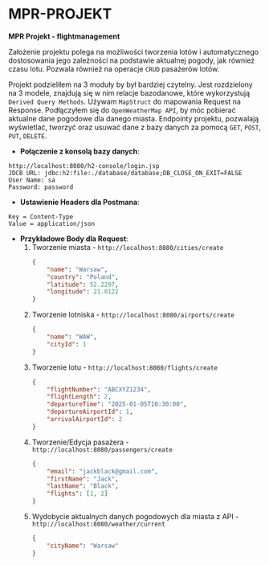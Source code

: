 # MPR-PROJEKT
**MPR Projekt - flightmanagement**

Założenie projektu polega na możliwości tworzenia lotów i automatycznego dostosowania jego zależności na podstawie aktualnej pogody, jak również czasu lotu. Pozwala również na operacje `CRUD` pasażerów lotów.

Projekt podzieliłem na 3 moduły by był bardziej czytelny.
Jest rozdzielony na 3 modele, znajdują się w nim relacje bazodanowe, które wykorzystują `Derived Query Methods`.
Używam `MapStruct` do mapowania Request na Response.
Podłączyłem się do `OpenWeatherMap API`, by móc pobierać aktualne dane pogodowe dla danego miasta.
Endpointy projektu, pozwalają wyświetlać, tworzyć oraz usuwać dane z bazy danych za pomocą `GET`, `POST`, `PUT`, `DELETE`.

- **Połączenie z konsolą bazy danych**:
```
http://localhost:8080/h2-console/login.jsp
JDCB URL: jdbc:h2:file:./database/database;DB_CLOSE_ON_EXIT=FALSE
User Name: sa
Password: password
```
- **Ustawienie Headers dla Postmana**:
```
Key = Content-Type
Value = application/json
```
- **Przykładowe Body dla Request**:
    1. Tworzenie miasta - `http://localhost:8080/cities/create`
        ```json
        {
            "name": "Warsaw",
            "country": "Poland",
            "latitude": 52.2297,
            "longitude": 21.0122
        }
        ```
    2. Tworzenie lotniska - `http://localhost:8080/airports/create`
        ```json
        {
            "name": "WAW",
            "cityId": 1
        }
        ```
    3. Tworzenie lotu - `http://localhost:8080/flights/create`
        ```json
        {
            "flightNumber": "ABCXYZ1234",
            "flightLength": 2,
            "departureTime": "2025-01-05T10:30:00",
            "departureAirportId": 1,
            "arrivalAirportId": 2
        }
        ```
    4. Tworzenie/Edycja pasażera - `http://localhost:8080/passengers/create`
        ```json
        {
            "email": "jackblack@gmail.com",
            "firstName": "Jack",
            "lastName": "Black",
            "flights": [1, 2]
        }
        ```
    5. Wydobycie aktualnych danych pogodowych dla miasta z API - `http://localhost:8080/weather/current`
        ```json
        {
            "cityName": "Warsaw"
        }
        ```

